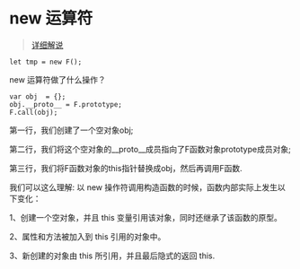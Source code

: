 # new 运算符

> [详细解说](https://www.cnblogs.com/onepixel/p/5043523.html)

```JS
let tmp = new F();
```

new 运算符做了什么操作？

```JS
var obj  = {};
obj.__proto__ = F.prototype;
F.call(obj);
```

第一行，我们创建了一个空对象obj;

第二行，我们将这个空对象的__proto__成员指向了F函数对象prototype成员对象;

第三行，我们将F函数对象的this指针替换成obj，然后再调用F函数.

我们可以这么理解: 以 new 操作符调用构造函数的时候，函数内部实际上发生以下变化：

1、创建一个空对象，并且 this 变量引用该对象，同时还继承了该函数的原型。

2、属性和方法被加入到 this 引用的对象中。

3、新创建的对象由 this 所引用，并且最后隐式的返回 this.
